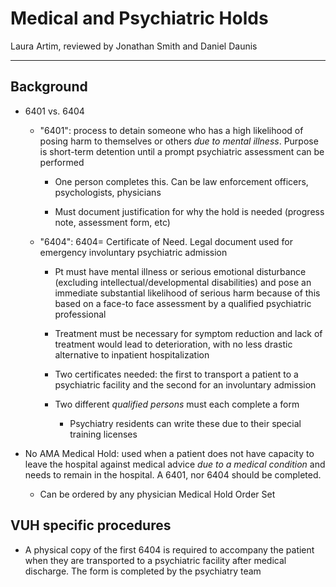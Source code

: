 # Medical and Psychiatric Holds 

Laura Artim, reviewed by Jonathan Smith and Daniel Daunis

---

## Background

- 6401 vs. 6404

    - "6401": process to detain someone who has a high likelihood of
        posing harm to themselves or others *due to mental illness*. Purpose
        is short-term detention until a prompt psychiatric assessment can be
        performed

        - One person completes this. Can be law enforcement officers,
            psychologists, physicians

        - Must document justification for why the hold is needed (progress
            note, assessment form, etc)

    - "6404": 6404= Certificate of Need. Legal document used for emergency
        involuntary psychiatric admission

        - Pt must have mental illness or serious emotional disturbance (excluding intellectual/developmental disabilities) and pose an immediate substantial likelihood of serious harm because of this based on a face-to face assessment by a qualified psychiatric professional

         - Treatment must be necessary for symptom reduction and lack of treatment would lead to deterioration, with no less drastic alternative to inpatient hospitalization

        - Two certificates needed: the first to transport a patient to a
            psychiatric facility and the second for an involuntary admission

        - Two different *qualified persons* must each complete a form

            - Psychiatry residents can write these due to their special
                training licenses

- No AMA Medical Hold: used when a patient does not have capacity to
    leave the hospital against medical advice *due to a medical
    condition* and needs to remain in the hospital. A 6401, nor 6404 should be completed.

    - Can be ordered by any physician Medical Hold Order Set

## VUH specific procedures

- A physical copy of the first 6404 is required to accompany the
    patient when they are transported to a psychiatric facility after
    medical discharge. The form is completed by the psychiatry team
